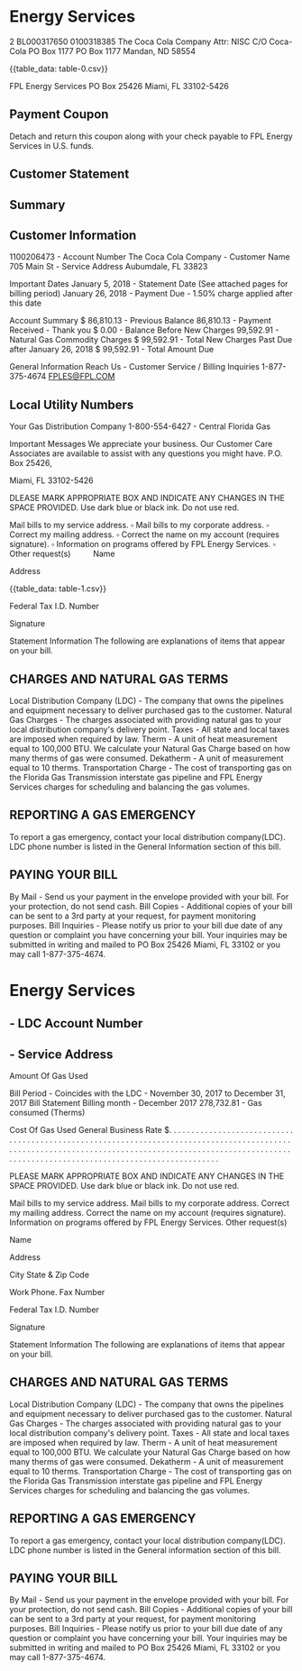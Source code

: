 # Energy Services 

2 BL000317650 0100318385
The Coca Cola Company
Attr: NISC C/O Coca-Cola
PO Box 1177
PO Box 1177
Mandan, ND 58554

{{table_data: table-0.csv}}

FPL Energy Services
PO Box 25426
Miami, FL 33102-5426

## Payment Coupon

Detach and return this coupon along with your check payable to FPL Energy Services in U.S. funds.

## Customer Statement

## Summary

## Customer Information

1100206473 - Account Number
The Coca Cola Company - Customer Name
705 Main St - Service Address
Aubumdale, FL 33823

Important Dates
January 5, 2018 - Statement Date (See attached pages for billing period)
January 26, 2018 - Payment Due - 1.50\% charge applied after this date

Account Summary
\$
86,810.13 - Previous Balance
86,810.13 - Payment Received - Thank you
\$
0.00 - Balance Before New Charges
99,592.91 - Natural Gas Commodity Charges
\$
99,592.91 - Total New Charges Past Due after January 26, 2018
\$
99,592.91 - Total Amount Due

General Information
Reach Us - Customer Service / Billing Inquiries
1-877-375-4674
FPLES@FPL.COM

## Local Utility Numbers

Your Gas Distribution Company
1-800-554-6427 - Central Florida Gas

Important Messages
We appreciate your business. Our Customer Care Associates are available to assist with any questions you might have.
P.O. Box 25426,

Miami, FL 33102-5426

DLEASE MARK APPROPRIATE BOX AND INDICATE ANY CHANGES IN THE SPACE PROVIDED.
Use dark blue or black ink. Do not use red.

Mail bills to my service address.
$\square$ Mail bills to my corporate address.
$\square$ Correct my mailing address.
$\square$ Correct the name on my account (requires signature).
$\square$ Information on programs offered by FPL Energy Services.
$\square$ Other request(s) $\qquad$
Name

Address

{{table_data: table-1.csv}}

Federal Tax I.D. Number

Signature

Statement Information The following are explanations of items that appear on your bill.

## CHARGES AND NATURAL GAS TERMS

Local Distribution Company (LDC) - The company that owns the pipelines and equipment necessary to deliver purchased gas to the customer.
Natural Gas Charges - The charges associated with providing natural gas to your local distribution company's delivery point.
Taxes - All state and local taxes are imposed when required by law.
Therm - A unit of heat measurement equal to 100,000 BTU. We calculate your Natural Gas Charge based on how many therms of gas were consumed.
Dekatherm - A unit of measurement equal to 10 therms. Transportation Charge - The cost of transporting gas on the Florida Gas Transmission interstate gas pipeline and FPL Energy Services charges for scheduling and balancing the gas volumes.

## REPORTING A GAS EMERGENCY

To report a gas emergency, contact your local distribution company(LDC). LDC phone number is listed in the General Information section of this bill.

## PAYING YOUR BILL

By Mail - Send us your payment in the envelope provided with your bill. For your protection, do not send cash.
Bill Copies - Additional copies of your bill can be sent to a 3rd party at your request, for payment monitoring purposes.
Bill Inquiries - Please notify us prior to your bill due date of any question or complaint you have concerning your bill. Your inquiries may be submitted in writing and mailed to PO Box 25426 Miami, FL 33102 or you may call 1-877-375-4674.

# Energy Services 

## - LDC Account Number

## - Service Address

Amount Of Gas Used

Bill Period - Coincides with the LDC - November 30, 2017 to December 31, 2017 Bill Statement
Billing month - December 2017
278,732.81 - Gas consumed (Therms)

Cost Of Gas Used
General Business Rate
\$. . . . . . . . . . . . . . . . . . . . . . . . . . . . . . . . . . . . . . . . . . . . . . . . . . . . . . . . . . . . . . . . . . . . . . . . . . . . . . . . . . . . . . . . . . . . . . . . . . . . . . . . . . . . . . . . . . . . . . . . . . . . . . . . . . . . . . . . . . . . . . . . . . . . . . . . . . . . . . . . . . . . . . . . . . . . . . . . . . . . . . . . . . . . . . . . . . . . . . . . .

PLEASE MARK APPROPRIATE BOX AND INDICATE ANY CHANGES IN THE SPACE PROVIDED.
Use dark blue or black ink. Do not use red.

Mail bills to my service address.
Mail bills to my corporate address.
Correct my mailing address.
Correct the name on my account (requires signature).
Information on programs offered by FPL Energy Services.
Other request(s)

Name

Address

City
State \& Zip Code

Work Phone. Fax Number

Federal Tax I.D. Number

Signature

Statement Information The following are explanations of items that appear on your bill.

## CHARGES AND NATURAL GAS TERMS

Local Distribution Company (LDC) - The company that owns the pipelines and equipment necessary to deliver purchased gas to the customer.
Natural Gas Charges - The charges associated with providing natural gas to your local distribution company's delivery point.
Taxes - All state and local taxes are imposed when required by law.
Therm - A unit of heat measurement equal to 100,000 BTU. We calculate your Natural Gas Charge based on how many therms of gas were consumed.
Dekatherm - A unit of measurement equal to 10 therms.
Transportation Charge - The cost of transporting gas on the Florida Gas Transmission interstate gas pipeline and FPL Energy Services charges for scheduling and balancing the gas volumes.

## REPORTING A GAS EMERGENCY

To report a gas emergency, contact your local distribution company(LDC). LDC phone number is listed in the General information section of this bill.

## PAYING YOUR BILL

By Mail - Send us your payment in the envelope provided with your bill. For your protection, do not send cash.
Bill Copies - Additional copies of your bill can be sent to a 3rd party at your request, for payment monitoring purposes.
Bill Inquiries - Please notify us prior to your bill due date of any question or complaint you have concerning your bill. Your inquiries may be submitted in writing and mailed to PO Box 25426 Miami, FL 33102 or you may call 1-877-375-4674.
